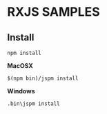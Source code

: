 # RXJS SAMPLES

## Install

```
npm install
```

**MacOSX**
```
$(npm bin)/jspm install
```

**Windows**
```
.bin\jspm install
```
